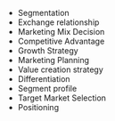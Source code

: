 * Segmentation
* Exchange relationship
* Marketing Mix Decision
* Competitive Advantage
* Growth Strategy
* Marketing Planning
* Value creation strategy
* Differentiation
* Segment profile
* Target Market Selection
* Positioning


